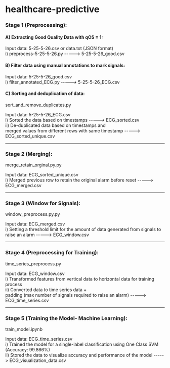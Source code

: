 # healthcare-predictive

### Stage 1 (Preprocessing):

#### A) Extracting Good Quality Data with qOS = 1:
Input data: 5-25-5-26.csv or data.txt (JSON format) <br/>
i) preprocess-5-25-5-26.py -----> 5-25-5-26_good.csv

#### B) Filter data using manual annotations to mark signals:
Input data: 5-25-5-26_good.csv <br/>
i) filter_annotated_ECG.py -----> 5-25-5-26_ECG.csv

#### C) Sorting and deduplication of data:
sort_and_remove_duplicates.py

Input data: 5-25-5-26_ECG.csv <br/>
i) Sorted the data based on timestamps -----> ECG_sorted.csv <br/>
ii) De-duplicated data based on timestamps and <br/>
merged values from different rows with same timestamp -----> ECG_sorted_unique.csv

---------------------------------------------------------

### Stage 2 (Merging):
merge_retain_orginal.py.py

Input data: ECG_sorted_unique.csv <br/>
i) Merged previous row to retain the original alarm before reset -----> ECG_merged.csv

---------------------------------------------------------

### Stage 3 (Window for Signals):
window_preprocess.py.py

Input data: ECG_merged.csv <br/>
i) Setting a threshold limit for the amount of data generated from signals to raise an alarm -----> ECG_window.csv

---------------------------------------------------------

### Stage 4 (Preprocessing for Training):
time_series_preprocess.py

Input data: ECG_window.csv <br/>
i) Transformed features from vertical data to horizontal data for training process <br/>
ii) Converted data to time series data + <br/>
padding (max number of signals required to raise an alarm) -----> ECG_time_series.csv

---------------------------------------------------------

### Stage 5 (Training the Model- Machine Learning):
train_model.ipynb

Input data: ECG_time_series.csv <br/>
i) Trained the model for a single-label classification using One Class SVM (Accuracy: 99.866%) <br/>
ii) Stored the data to visualize accuracy and performance of the model -----> ECG_visualization_data.csv
